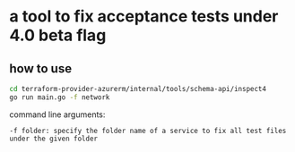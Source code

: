 # a tool to fix acceptance tests under 4.0 beta flag

## how to use

```bash
cd terraform-provider-azurerm/internal/tools/schema-api/inspect4
go run main.go -f network
```

command line arguments:

```
-f folder: specify the folder name of a service to fix all test files under the given folder
```